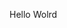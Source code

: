 Hello Wolrd







































































































































































































































































































































































































































































































































































































































































































































































































































































































































































































































































































































































































































































































































































































































































































































































































































































































































































































































































































































































































































































































